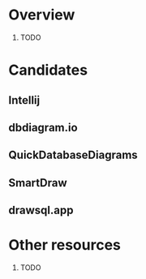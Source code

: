 # Overview
1. TODO


# Candidates

## Intellij

## dbdiagram.io

## QuickDatabaseDiagrams

## SmartDraw

## drawsql.app


# Other resources
1. TODO
